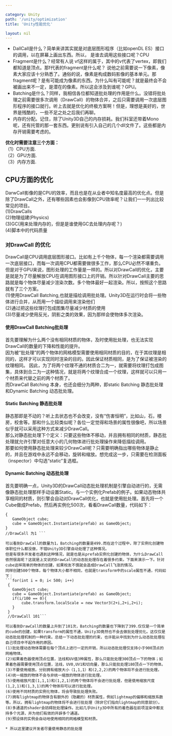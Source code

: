 ```yaml
---

category: Unity
path: '/unity/optimization'
title: 'Unity性能优化'

layout: nil
---
```


* DallCall是什么？简单来讲其实就是对底层图形程序（比如openDL ES）接口的调用，以在屏幕上画出东西。所以，
是谁去调用这些接口呢？CPU
* Fragment是什么？经常有人说 vf这样的属于，其中的v代表了vertex，即我们都知道是顶点。那f代表的fragment是什么呢？
说他之前需要说一下像素，像素大家应该十分熟悉了。通俗的说，像素是构成数码影像的基本单元。那fragment呢？是有可能成为像素的东西。为什么叫有可能呢？就是最终会不会被画出来不一定，是潜在的像素。所以这会涉及到谁呢？GPU。
* Batching是什么？同样，我相信各位都知道批处理的作用是什么。没错将批处理之前需要很多次调用（DrawCall）的物体合并，之后只需要调用一次底层图形程序的接口就行。听上去就是优化的终极方案啊！但是，理想是美好的，世界是残酷的，一些不足之处之后我们再聊。
* 内存的分配。记住，除了Unity3D自己的内存损耗。我们科室还带着Mono呢，还有托管的那一套东西。更别说有引入自己的几个dll文件了。这些都是内存开销需要考虑的。

**优化时需要注意三个方面：**  
（1）CPU方面.  
（2）GPU方面.  
（3）内存方面.  


## CPU方面的优化
DarwCall影像的是CPU的效率，而且也是在从业者中知名度最高的优化点。但是除了DrawCall之外，还有哪些因素也会影像到CPU效率呢？让我们一一列出比较常见的项目。  
(1)DrawCalls  
(2)物理组建(Physics)  
(3)GC(用来处理内存的，但是是谁使用GC去处理内存呢？)  
(4)脚本中的代码质量

### 对DrawCall 的优化
DrawCall是CPU调用底层图形接口。比如有上千个物体，每一个渲染都需要调用一次底层接口，而每一次调用CPU都需要做很多工作，那么CPU必然不堪重负。但是对于GPU来说，图形处理的工作量是一样的。所以对DrawCall的优化，主要是就是为了尽量解放CPU在调用图形接口上的开销。所以针对DrawCall主要的思路就是每个物体尽量减少渲染次数。多个物体最好一起渲染。所以，按照这个思路就有了三个方案。  
(1)使用DrawCall Batching,也就是描绘调用批处理。Unity3D在运行时会将一些物体进行合并，从而用一个描绘调用来渲染他们  
(2)通过把这些纹理打包成图集尽量减少材质的使用  
(3)尽量减少使用反光，阴影之类的效果，因为那样会使物体多次渲染。  

#### 使用DrawCall Batching批处理
首先要理解为什么两个没有相同材质的物体，及时使用批处理，也无法实现DrawCall的数量的下降和性能的提升。  
因为被“批处理”的两个物体的网格模型需要使用相同材质的目的，在于其纹理是相同的，这样才可以实现同时渲染的目的。因此保证材质相同，是为了保证被渲染的纹理相同。
因此，为了将两个纹理不通的材质合二为一，就需要将纹理打包成图集，具体到合二为一这种情况，就是将两个纹理合成一个纹理，这样就可以只用一个材质来代替之前的两个材质了。  
而DrawCall Batching 本身，也还会细分为两种，即static Batching 静态批处理和Dynamic Batching 动态批处理。

#### Static Batching 静态批处理  
静态那即是不动的？听上去状态也不会改变，没有“伤害恒明”，比如山，石，楼房，校舍等。那和什么比较类似呢？各位一定觉得和场景的属性很像吧，所以场景似乎就可以采用这种方式来减少DrawCall。  
 那么对静态批处理下个定义：只要这些物体不移动，并且拥有相同的材质，静态批处理就允许引擎对任意大小的几何物体进行批处理操作来降低描绘调用。  
那要如何使用静态批处理来较少DrawCall呢？只需要明确指出哪些物体是静止的，并且在游戏中永远不会移动，旋转和缩放。想完成这一步，只需要在检测面板（inspector）中勾选“static”复选框。
 
#### Dynamic Batching 动态批处理
 首先要明确一点，Unity3D的DrawCall动态批处理机制是引擎自动进行的，无需像静态批处理那样手动设置Static。与一个实例化Prefab的例子。如果动态物体共享相同的材质，则引擎会自动对DrawCall优化，也就是使用批处理。首先将一个Cube做成Prefab，然后再实例化500次，看看DrawCall数量，代码如下：


   ```for(int i = 0; i< 500; i++)
  {
      GameObject cube;
      cube = GameObject.Instantiate(prefab) as GameObject;
  }
  //DrawCall 为1 ```

 可以看到DrawCall的数量为1，Batching的数量是499.而在这个过程中，除了实例化创建物体职位什么都没做，不错Unity3D引擎自动处理了这种情况。  
  但是有很多开发者也遇到这种情况，就是也是从prefab实例化创建的物体，为什么DrawCall依然很高呢？这就是上文说的DrawCall的动态批处理存在着很多约束。下面来演示一下。针对cube这样简单的物体的创建，如果校友不慎就会造成DrawCall飞涨的情况。  
   同样创建500个物体，每个物体大小都不相同，也就是transform中的scale属性不通，代码如下：  
   ```for(int i = 0; i< 500; i++)
    {
      GameObject cube;
      cube = GameObject.Instantiate(prefab) as GameObject;
      if(i/100 == 0){
          cube.transform.localScale = new Vector3(2+i,2+i,2+i);
      }
    }
    //DrawCall 101```

可以看到DrawCall的数量上升到了101次，Batching的数量也下降到了399.仅仅是一个简单的cude的创建，如果transform的属性不通，Unity3D竟然也不会去做批处理优化。这仅仅是动态批处理机制的一种约束。总结一下动态批处理的约束，也许能从中找到为什么动态批处理在自己项目中不起作用的原因。  
(1)批处理动态物体需要在每个顶点上进行一定的开销，所以动态批处理仅支持小于900顶点的网格物体。  
(2)如果着色器使用顶点位置，法线和UV值3种属性，那么只能批处理300顶点一下的物体；如果着色器需要使用顶点位置，法线，UV0,UV1和切向量，那么只能批处理180顶点一下的物体。  
(3)不要使用缩放。分别拥有缩放大小（1,1,1）和(2,2,2)的两个物体将不会进行批处理。  
(4)统一缩放的物体不会与非统一缩放的物体进行批处理。  
(5)使用缩放尺度(1,1,1)和(1,2,1)的两个物体将不会进行批处理，但是使用缩放尺度(1,2,1)和(1,3,1)的两个物体将可以进行批处理。    
(6)使用不同材质的实例化物体，将会导致批处理失败。  
(7)拥有lightmap的物体含有额外的（隐藏的）材质属性，例如lightmap的偏移和缩放系数等。所以，拥有lightmap的物体将不会进行批处理（除非它们指向lightmap的同意部分）。  
(8)多通道的shader会妨碍批处理操作。比如几乎Unity3D中所有的着色器在前项渲染中都支持多个光源，并为他们有效的开辟多个通道。  
(9)预设体的实例会自动地使用相同的网格模型和材质。
  
* 所以这里建议开发者尽量使用静态的批处理



    
